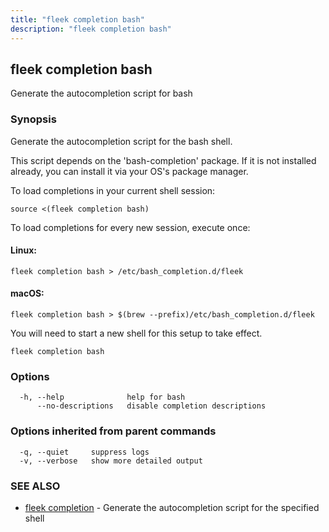 ```yaml
---
title: "fleek completion bash"
description: "fleek completion bash"
---
```

## fleek completion bash

Generate the autocompletion script for bash

### Synopsis

Generate the autocompletion script for the bash shell.

This script depends on the 'bash-completion' package.
If it is not installed already, you can install it via your OS's package manager.

To load completions in your current shell session:

	source <(fleek completion bash)

To load completions for every new session, execute once:

#### Linux:

	fleek completion bash > /etc/bash_completion.d/fleek

#### macOS:

	fleek completion bash > $(brew --prefix)/etc/bash_completion.d/fleek

You will need to start a new shell for this setup to take effect.


```
fleek completion bash
```

### Options

```
  -h, --help              help for bash
      --no-descriptions   disable completion descriptions
```

### Options inherited from parent commands

```
  -q, --quiet     suppress logs
  -v, --verbose   show more detailed output
```

### SEE ALSO

* [fleek completion](/docs/cli/fleek_completion/)	 - Generate the autocompletion script for the specified shell

